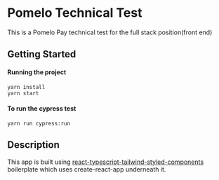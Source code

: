 # Pomelo Technical Test

This is a Pomelo Pay technical test for the full stack position(front end)

## Getting Started


#### Running the project

```
yarn install
yarn start   
```

#### To run the cypress test

```
yarn run cypress:run
```

## Description

This app is built using [react-typescript-tailwind-styled-components](https://github.com/aviaryan/react-typescript-tailwind-styled-components) boilerplate which uses create-react-app underneath it.



